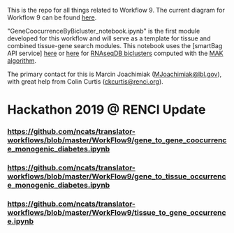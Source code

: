 This is the repo for all things related to Workflow 9. The current diagram for Workflow 9 can be found [here](https://www.lucidchart.com/documents/edit/22689882-2099-4acb-961a-fa6202f2cfd8/0).

"GeneCoocurrenceByBicluster_notebook.ipynb" is the first module developed for this workflow and will serve as a template for tissue and combined tissue-gene search modules.
This notebook uses the [smartBag API service] [here](https://smartbag.ncats.io/apidocs/) or [here](https://bicluster.renci.org/apidocs/) for [RNAseqDB biclusters](https://github.com/realmarcin/MAK_results/tree/master/results/RNAseqDB) computed with the [MAK algorithm](https://www.osti.gov/biblio/1347092-massive-associative-biclustering-mak-v1).

The primary contact for this is Marcin Joachimiak (MJoachimiak@lbl.gov), with great help from Colin Curtis (ckcurtis@renci.org).

# Hackathon 2019 @ RENCI Update

### https://github.com/ncats/translator-workflows/blob/master/WorkFlow9/gene_to_gene_coocurrence_monogenic_diabetes.ipynb

### https://github.com/ncats/translator-workflows/blob/master/WorkFlow9/gene_to_tissue_occurrence_monogenic_diabetes.ipynb

### https://github.com/ncats/translator-workflows/blob/master/WorkFlow9/tissue_to_gene_occurrence.ipynb